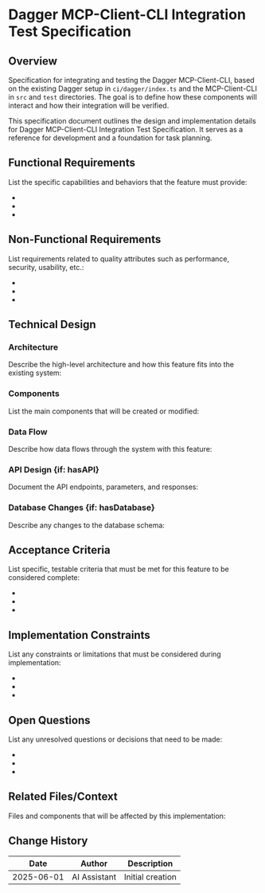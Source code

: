 # Dagger MCP-Client-CLI Integration Test Specification

## Overview

Specification for integrating and testing the Dagger MCP-Client-CLI, based on the existing Dagger setup in `ci/dagger/index.ts` and the MCP-Client-CLI in `src` and `test` directories. The goal is to define how these components will interact and how their integration will be verified.

This specification document outlines the design and implementation details for Dagger MCP-Client-CLI Integration Test Specification. It serves as a reference for development and a foundation for task planning.

## Functional Requirements

List the specific capabilities and behaviors that the feature must provide:

-
-
-

## Non-Functional Requirements

List requirements related to quality attributes such as performance, security, usability, etc.:

-
-
-

## Technical Design

### Architecture

Describe the high-level architecture and how this feature fits into the existing system:

### Components

List the main components that will be created or modified:

### Data Flow

Describe how data flows through the system with this feature:

### API Design {if: hasAPI}

Document the API endpoints, parameters, and responses:

### Database Changes {if: hasDatabase}

Describe any changes to the database schema:

## Acceptance Criteria

List specific, testable criteria that must be met for this feature to be considered complete:

-
-
-

## Implementation Constraints

List any constraints or limitations that must be considered during implementation:

-
-
-

## Open Questions

List any unresolved questions or decisions that need to be made:

-
-
-

## Related Files/Context

Files and components that will be affected by this implementation:



## Change History

| Date | Author | Description |
|------|--------|-------------|
| 2025-06-01 | AI Assistant | Initial creation |

<!-- Metadata: {"id":"8e86e36b-8642-4cc0-a9b4-381071874d9c","version":1,"updatedAt":"2025-06-01T15:16:02.883Z"} -->
